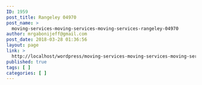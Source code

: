 ```yaml
---
ID: 1959
post_title: Rangeley 04970
post_name: >
  moving-services-moving-services-moving-services-rangeley-04970
author: mrgabonijeff@gmail.com
post_date: 2018-03-28 01:36:56
layout: page
link: >
  http://localhost/wordpress/moving-services-moving-services-moving-services-rangeley-04970/
published: true
tags: [ ]
categories: [ ]
---
```

